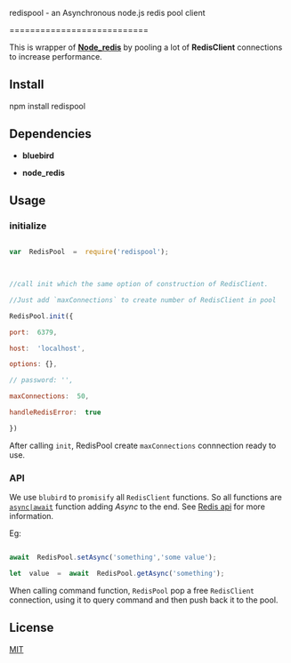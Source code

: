 ﻿
  
  

redispool - an Asynchronous node.js redis pool client

===========================

  

This is wrapper of __[Node_redis](https://github.com/NodeRedis/node_redis)__ by pooling a lot of **RedisClient** connections to increase performance.

  

## Install

npm install redispool

  

## Dependencies

-  **bluebird**

-  **node_redis**

  
  

## Usage

  
  

### initialize

  

```js

var  RedisPool  =  require('redispool');

  

//call init which the same option of construction of RedisClient.

//Just add `maxConnections` to create number of RedisClient in pool

RedisPool.init({

port:  6379,

host:  'localhost',

options: {},

// password: '',

maxConnections:  50,

handleRedisError:  true

})

```

After calling `init`, RedisPool create `maxConnections` connnection ready to use.

  

### API

  

We use `blubird` to `promisify` all `RedisClient` functions. So all functions are  [`async|await`](https://developer.mozilla.org/en-US/docs/Web/JavaScript/Reference/Statements/async_function) function adding *Async* to the end. See [Redis api](https://github.com/NodeRedis/node_redis#api) for more information.

Eg:

```js

await  RedisPool.setAsync('something','some value');

let  value  =  await  RedisPool.getAsync('something');

```

  

When calling command function, `RedisPool` pop a free `RedisClient` connection, using it to query command and then push back it to the pool.

  

## License

  

[MIT](LICENSE)

  